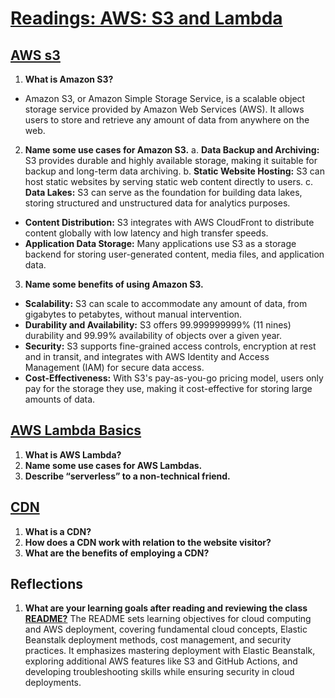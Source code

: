 # [Readings: AWS: S3 and Lambda](https://github.com/codefellows/seattle-code-javascript-401d59/tree/main/class-17)

## [AWS s3](https://aws.amazon.com/s3/)
1. **What is Amazon S3?**
* Amazon S3, or Amazon Simple Storage Service, is a scalable object storage service provided by Amazon Web Services (AWS). It allows users to store and retrieve any amount of data from anywhere on the web.
2. **Name some use cases for Amazon S3.**
a. **Data Backup and Archiving:** S3 provides durable and highly available storage, making it suitable for backup and long-term data archiving.
b. **Static Website Hosting:** S3 can host static websites by serving static web content directly to users.
c. **Data Lakes:** S3 can serve as the foundation for building data lakes, storing structured and unstructured data for analytics purposes.
* **Content Distribution:** S3 integrates with AWS CloudFront to distribute content globally with low latency and high transfer speeds.
* **Application Data Storage:** Many applications use S3 as a storage backend for storing user-generated content, media files, and application data.
3. **Name some benefits of using Amazon S3.**
* **Scalability:** S3 can scale to accommodate any amount of data, from gigabytes to petabytes, without manual intervention.
* **Durability and Availability:** S3 offers 99.999999999% (11 nines) durability and 99.99% availability of objects over a given year.
* **Security:** S3 supports fine-grained access controls, encryption at rest and in transit, and integrates with AWS Identity and Access Management (IAM) for secure data access.
* **Cost-Effectiveness:** With S3's pay-as-you-go pricing model, users only pay for the storage they use, making it cost-effective for storing large amounts of data.

## [AWS Lambda Basics](https://www.serverless.com/aws-lambda)
1. **What is AWS Lambda?**
2. **Name some use cases for AWS Lambdas.**
3. **Describe “serverless” to a non-technical friend.**


## [CDN](https://cyberhoot.com/cybrary/content-delivery-network-cdn/)
1. **What is a CDN?**
2. **How does a CDN work with relation to the website visitor?**
3. **What are the benefits of employing a CDN?**


## Reflections
1. **What are your learning goals after reading and reviewing the class [README?](https://codefellows.github.io/code-401-javascript-guide/curriculum/class-17/)** 
The README sets learning objectives for cloud computing and AWS deployment, covering fundamental cloud concepts, Elastic Beanstalk deployment methods, cost management, and security practices. It emphasizes mastering deployment with Elastic Beanstalk, exploring additional AWS features like S3 and GitHub Actions, and developing troubleshooting skills while ensuring security in cloud deployments.

